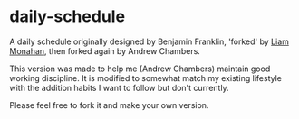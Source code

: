 # daily-schedule

A daily schedule originally designed by Benjamin Franklin, 'forked' by
[Liam Monahan](http://www.monahan.io/blog/2015/10/03/recreating-ben-franklin-s-schedule-in-latex/),
then forked again by Andrew Chambers.

This version was made to help me (Andrew Chambers) maintain good working discipline.
It is modified to somewhat match my existing lifestyle with the addition habits I want to follow but don't currently.

Please feel free to fork it and make your own version.
